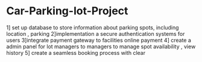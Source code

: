 # Car-Parking-lot-Project
1] set up database to store information about parking spots, including location , parking 2]implementation a secure authentication systems for users 3]integrate payment gateway to facilities online payment 4] create a  admin panel for lot managers to managers to manage spot availability , view history 5] create a seamless booking process with clear
